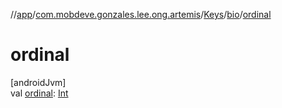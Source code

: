 //[app](../../../../index.md)/[com.mobdeve.gonzales.lee.ong.artemis](../../index.md)/[Keys](../index.md)/[bio](index.md)/[ordinal](ordinal.md)

# ordinal

[androidJvm]\
val [ordinal](ordinal.md): [Int](https://kotlinlang.org/api/latest/jvm/stdlib/kotlin/-int/index.html)
